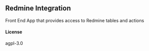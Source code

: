## Redmine Integration

Front End App that provides access to Redmine tables and actions

#### License

agpl-3.0